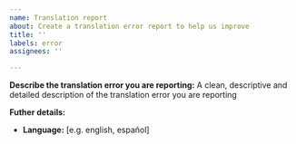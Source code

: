 ```yaml
---
name: Translation report
about: Create a translation error report to help us improve
title: ''
labels: error
assignees: ''

---
```


**Describe the translation error you are reporting:**
A clean, descriptive and detailed description of the translation error you are reporting

**Futher details:**
- **Language:** [e.g. english, español]
